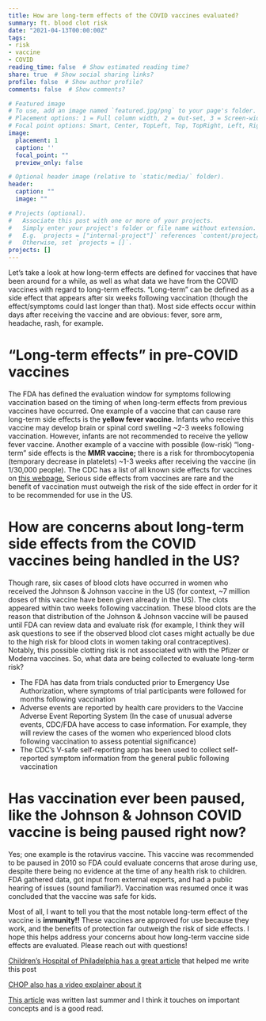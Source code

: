 ```yaml
---
title: How are long-term effects of the COVID vaccines evaluated?
summary: ft. blood clot risk
date: "2021-04-13T00:00:00Z"
tags:
- risk
- vaccine
- COVID
reading_time: false  # Show estimated reading time?
share: true  # Show social sharing links?
profile: false  # Show author profile?
comments: false  # Show comments?

# Featured image
# To use, add an image named `featured.jpg/png` to your page's folder.
# Placement options: 1 = Full column width, 2 = Out-set, 3 = Screen-width
# Focal point options: Smart, Center, TopLeft, Top, TopRight, Left, Right, BottomLeft, Bottom, BottomRight
image:
  placement: 1
  caption: ''
  focal_point: ""
  preview_only: false

# Optional header image (relative to `static/media/` folder).
header:
  caption: ""
  image: ""

# Projects (optional).
#   Associate this post with one or more of your projects.
#   Simply enter your project's folder or file name without extension.
#   E.g. `projects = ["internal-project"]` references `content/project/deep-learning/index.md`.
#   Otherwise, set `projects = []`.
projects: []
---
```

Let’s take a look at how long-term effects are defined for vaccines that have been around for a while, as well as what data we have from the COVID vaccines with regard to long-term effects. “Long-term” can be defined as a side effect that appears after six weeks following vaccination (though the effect/symptoms could last longer than that). Most side effects occur within days after receiving the vaccine and are obvious: fever, sore arm, headache, rash, for example. 

# “Long-term effects” in pre-COVID vaccines

The FDA has defined the evaluation window for symptoms following vaccination based on the timing of when long-term effects from previous vaccines have occurred. One example of a vaccine that can cause rare long-term side effects is the **yellow fever vaccine.** Infants who receive this vaccine may develop brain or spinal cord swelling ~2-3 weeks following vaccination. However, infants are not recommended to receive the yellow fever vaccine. Another example of a vaccine with possible (low-risk) “long-term” side effects is the **MMR vaccine;** there is a risk for thrombocytopenia (temporary decrease in platelets) ~1-3 weeks after receiving the vaccine (in 1/30,000 people). The CDC has a list of all known side effects for vaccines on [this webpage.](https://www.cdc.gov/vaccines/vac-gen/side-effects.htm) Serious side effects from vaccines are rare and the benefit of vaccination must outweigh the risk of the side effect in order for it to be recommended for use in the US.

# How are concerns about long-term side effects from the COVID vaccines being handled in the US?

Though rare, six cases of blood clots have occurred in women who received the Johnson & Johnson vaccine in the US (for context, ~7 million doses of this vaccine have been given already in the US). The clots appeared within two weeks following vaccination. These blood clots are the reason that distribution of the Johnson & Johnson vaccine will be paused until FDA can review data and evaluate risk (for example, I think they will ask questions to see if the observed blood clot cases might actually be due to the high risk for blood clots in women taking oral contraceptives). Notably, this possible clotting risk is not associated with with the Pfizer or Moderna vaccines. So, what data are being collected to evaluate long-term risk?

- The FDA has data from trials conducted prior to Emergency Use Authorization, where symptoms of trial participants were followed for months following vaccination
- Adverse events are reported by health care providers to the Vaccine Adverse Event Reporting System (In the case of unusual adverse events, CDC/FDA have access to case information. For example, they will review the cases of the women who experienced blood clots following vaccination to assess potential significance)
- The CDC’s V-safe self-reporting app has been used to collect self-reported symptom information from the general public following vaccination

# Has vaccination ever been paused, like the Johnson & Johnson COVID vaccine is being paused right now?

Yes; one example is the rotavirus vaccine. This vaccine was recommended to be paused in 2010 so  FDA could evaluate concerns that arose during use, despite there being no evidence at the time of any health risk to children. FDA gathered data, got input from external experts, and had a public hearing of issues (sound familiar?). Vaccination was resumed once it was concluded that the vaccine was safe for kids.

Most of all, I want to tell you that the most notable long-term effect of the vaccine is **immunity!!** These vaccines are approved for use because they work, and the benefits of protection far outweigh the risk of side effects. I hope this helps address your concerns about how long-term vaccine side effects are evaluated. Please reach out with questions!


[Children’s Hospital of Philadelphia has a great article](https://www.chop.edu/news/long-term-side-effects-covid-19-vaccine) that helped me write this post

[CHOP also has a video explainer about it](https://www.chop.edu/centers-programs/vaccine-education-center/video/what-are-the-long-term-side-effects-of-covid-19-vaccine)

[This article](https://edwardnirenberg.medium.com/long-term-effects-of-covid-19-vaccines-should-you-be-worried-c3c3a547b565) was written last summer and I think it touches on important concepts and is a good read.